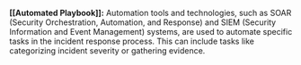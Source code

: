 **[[Automated Playbook]]:** Automation tools and technologies, such as SOAR (Security Orchestration, Automation, and Response) and SIEM (Security Information and Event Management) systems, are used to automate specific tasks in the incident response process. This can include tasks like categorizing incident severity or gathering evidence.